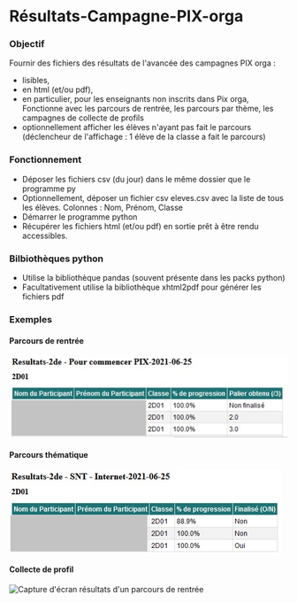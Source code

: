 # Résultats-Campagne-PIX-orga

### Objectif 
Fournir des fichiers des résultats de l'avancée des campagnes PIX orga :
- lisibles,
- en html (et/ou pdf),
- en particulier, pour les enseignants non inscrits dans Pix orga,
Fonctionne avec les parcours de rentrée, les parcours par thème, les campagnes de collecte de profils
- optionnellement afficher les élèves n'ayant pas fait le parcours (déclencheur de l'affichage : 1 élève de la classe a fait le parcours)

### Fonctionnement
- Déposer les fichiers csv (du jour)  dans le même dossier que le programme py
- Optionnellement, déposer un fichier csv eleves.csv avec la liste de tous les élèves. Colonnes : Nom, Prénom, Classe
- Démarrer le programme python
- Récupérer les fichiers html (et/ou pdf) en sortie prêt à être rendu accessibles.

### Bilbiothèques python
- Utilise la bibliothèque pandas (souvent présente dans les packs python)
- Facultativement utilise la bibliothèque xhtml2pdf pour générer les fichiers pdf

### Exemples
#### Parcours de rentrée

![Capture d'écran résultats d'un parcours de rentrée](Capture-%C3%A9cran-r%C3%A9sultats-parcours-rentr%C3%A9e.jpg) 

#### Parcours thématique

![Capture d'écran résultats d'un parcours de rentrée](Capture-%C3%A9cran-r%C3%A9sultats-parcours-th%C3%A9matique.jpg) 

#### Collecte de profil

![Capture d'écran résultats d'un parcours de rentrée](Capture-%C3%A9cran-collecte-profils.jpg) 
